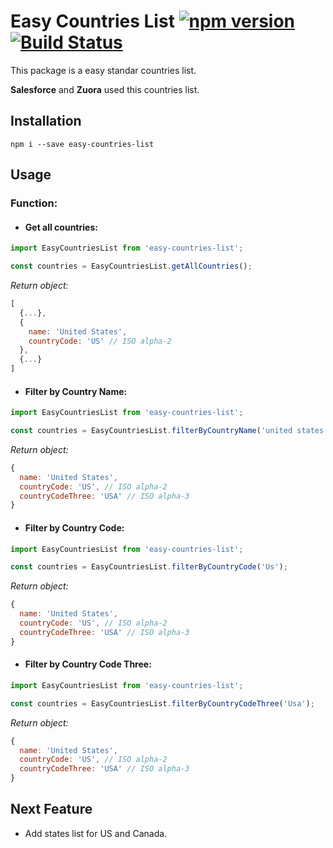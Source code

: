 # Easy Countries List [![npm version](https://badge.fury.io/js/easy-countries-list.svg)](https://badge.fury.io/js/easy-countries-list) [![Build Status](https://travis-ci.org/iMasterAle/easy-countries-list.svg?branch=master)](https://travis-ci.org/iMasterAle/easy-countries-list)

This package is a easy standar countries list.

__Salesforce__ and __Zuora__ used this countries list.

## Installation

`npm i --save easy-countries-list`

## Usage

### Function:

- #### Get all countries:

```js
import EasyCountriesList from 'easy-countries-list';

const countries = EasyCountriesList.getAllCountries();
```
_Return object:_
```js
[
  {...},
  {
    name: 'United States',
    countryCode: 'US' // ISO alpha-2
  },
  {...}
]
```

- #### Filter by Country Name:

```js
import EasyCountriesList from 'easy-countries-list';

const countries = EasyCountriesList.filterByCountryName('united states');
```
_Return object:_
```js
{
  name: 'United States',
  countryCode: 'US', // ISO alpha-2
  countryCodeThree: 'USA' // ISO alpha-3
}
```

- #### Filter by Country Code:

```js
import EasyCountriesList from 'easy-countries-list';

const countries = EasyCountriesList.filterByCountryCode('Us');
```
_Return object:_
```js
{
  name: 'United States',
  countryCode: 'US', // ISO alpha-2
  countryCodeThree: 'USA' // ISO alpha-3
}
```

- #### Filter by Country Code Three:

```js
import EasyCountriesList from 'easy-countries-list';

const countries = EasyCountriesList.filterByCountryCodeThree('Usa');
```
_Return object:_
```js
{
  name: 'United States',
  countryCode: 'US', // ISO alpha-2
  countryCodeThree: 'USA' // ISO alpha-3
}
```

## Next Feature

- Add states list for US and Canada.
